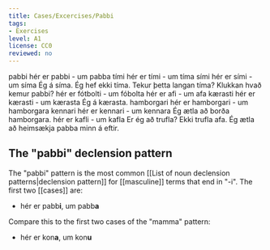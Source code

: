 ```yaml
---
title: Cases/Excercises/Pabbi
tags:
- Exercises
level: A1
license: CC0
reviewed: no
---
```

<vocabulary>
pabbi
hér er pabbi - um pabba
tími
hér er tími - um tíma
sími
hér er sími - um síma
Ég á síma.
Ég hef ekki tíma. 
Tekur þetta langan tíma?
Klukkan hvað kemur pabbi?
hér er fótbolti - um fóbolta
hér er afi - um afa
kærasti
hér er kærasti - um kærasta
Ég á kærasta.
hamborgari
hér er hamborgari - um hamborgara
kennari
hér er kennari - um kennara
Ég ætla að borða hamborgara.
hér er kafli - um kafla
Er ég að trufla?
Ekki trufla afa.
Ég ætla að heimsækja pabba minn á eftir.
</vocabulary>

## The "pabbi" declension pattern

The "pabbi" pattern is the most common [[List of noun declension patterns|declension pattern]] for [[masculine]] terms that end in "-i". The first two [[cases]] are:

* hér er pabb**i**, um pabb**a**

Compare this to the first two cases of the "mamma" pattern:

* hér er kon**a**, um kon**u**
